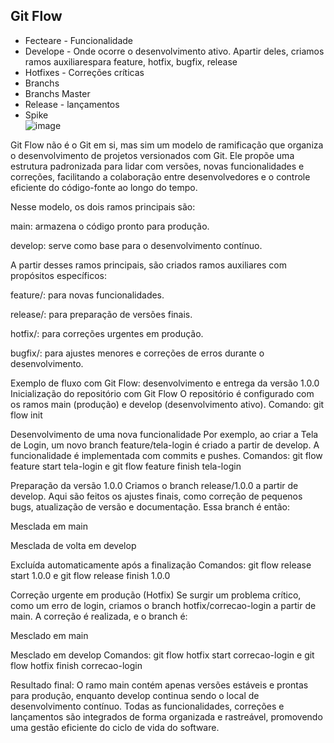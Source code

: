 ## Git Flow


* Fecteare - Funcionalidade
* Develope - Onde ocorre o desenvolvimento ativo. Apartir deles, criamos ramos auxiliarespara feature, hotfix, bugfix, release
* Hotfixes - Correções críticas
* Branchs
* Branchs Master
* Release - lançamentos
* Spike
  <br>
![image](https://github.com/user-attachments/assets/9a7308e4-1518-4d5c-87d1-95e4d3c2d532)


Git Flow não é o Git em si, mas sim um modelo de ramificação que organiza o desenvolvimento de projetos versionados com Git. Ele propõe uma estrutura padronizada para lidar com versões, novas funcionalidades e correções, facilitando a colaboração entre desenvolvedores e o controle eficiente do código-fonte ao longo do tempo.

Nesse modelo, os dois ramos principais são:

main: armazena o código pronto para produção.

develop: serve como base para o desenvolvimento contínuo.

A partir desses ramos principais, são criados ramos auxiliares com propósitos específicos:

feature/: para novas funcionalidades.

release/: para preparação de versões finais.

hotfix/: para correções urgentes em produção.

bugfix/: para ajustes menores e correções de erros durante o desenvolvimento.

Exemplo de fluxo com Git Flow: desenvolvimento e entrega da versão 1.0.0
Inicialização do repositório com Git Flow
O repositório é configurado com os ramos main (produção) e develop (desenvolvimento ativo).
Comando: git flow init

Desenvolvimento de uma nova funcionalidade
Por exemplo, ao criar a Tela de Login, um novo branch feature/tela-login é criado a partir de develop. A funcionalidade é implementada com commits e pushes.
Comandos: git flow feature start tela-login e git flow feature finish tela-login

Preparação da versão 1.0.0
Criamos o branch release/1.0.0 a partir de develop. Aqui são feitos os ajustes finais, como correção de pequenos bugs, atualização de versão e documentação. Essa branch é então:

Mesclada em main

Mesclada de volta em develop

Excluída automaticamente após a finalização
Comandos: git flow release start 1.0.0 e git flow release finish 1.0.0

Correção urgente em produção (Hotfix)
Se surgir um problema crítico, como um erro de login, criamos o branch hotfix/correcao-login a partir de main. A correção é realizada, e o branch é:

Mesclado em main

Mesclado em develop
Comandos: git flow hotfix start correcao-login e git flow hotfix finish correcao-login

Resultado final:
O ramo main contém apenas versões estáveis e prontas para produção, enquanto develop continua sendo o local de desenvolvimento contínuo. Todas as funcionalidades, correções e lançamentos são integrados de forma organizada e rastreável, promovendo uma gestão eficiente do ciclo de vida do software.
